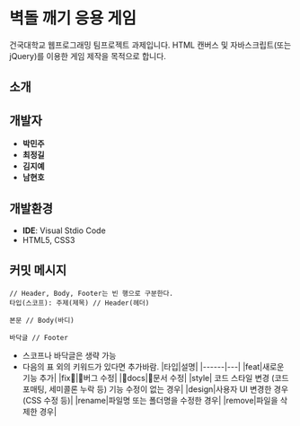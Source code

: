 # 벽돌 깨기 응용 게임
건국대학교 웹프로그래밍 팀프로젝트 과제입니다. HTML 캔버스 및 자바스크립트(또는 jQuery)를 이용한 게임 제작을 목적으로 합니다.

## 소개

## 개발자
- **박민주**
- **최정길**
- **김지예**
- **남현호**

## 개발환경
- **IDE**: Visual Stdio Code
- HTML5, CSS3

## 커밋 메시지
```
// Header, Body, Footer는 빈 행으로 구분한다.
타입(스코프): 주제(제목) // Header(헤더)

본문 // Body(바디)

바닥글 // Footer
```
- 스코프나 바닥글은 생략 가능
- 다음의 표 외의 키워드가 있다면 추가바람.
|타입|설명|
|------|---|
|feat|새로운 기능 추가|
|fix|버그 수정|
|docs|문서 수정|
|style| 코드 스타일 변경 (코드 포매팅, 세미콜론 누락 등) 기능 수정이 없는 경우|
|design|사용자 UI 변경한 경우 (CSS 수정 등)|
|rename|파일명 또는 폴더명을 수정한 경우|
|remove|파일을 삭제한 경우|
